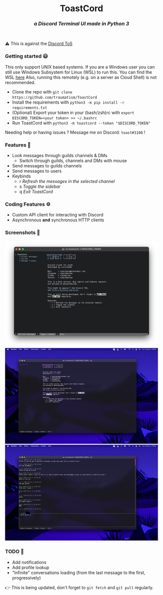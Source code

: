 <h1 align="center">ToastCord</h1>
<i><h3 align="center">a Discord Terminal UI made in Python 3</h3></i>
<br>


⚠️ This is against the [Discord ToS](https://discord.com/terms)

### Getting started 😃

This only support UNIX based systems. If you are a Windows user you can still use Windows Subsystem for Linux (WSL) to run this. You can find the WSL [here](https://wsl.microsoft.com/)
Also, running this remotely (e.g. on a server as Cloud Shell) is not recommended.

- Clone the repo with `git clone https://github.com/traumatism/ToastCord`
- Install the requirements with `python3 -m pip install -r requirements.txt`
- (Optional) Export your token in your (bash/zsh)rc with `export DISCORD_TOKEN=<your token> >> ~/.bashrc`
- Run ToastCord with `python3 -m toastcord --token "$DISCORD_TOKEN"`

Needing help or having issues ? Message me on Discord: `toast#3108` !

### Features 📝

- Look messages through guilds channels & DMs
    - Switch through guilds, channels and DMs with mouse
- Send messages to guilds channels
- Send messages to users
- Keybinds
    - r  _Refresh the messages in the selected channel_
    - s  _Toggle the sidebar_
    - q  _Exit ToastCord_

### Coding Features ⚙️

- Custom API client for interacting with Discord
- Asynchronous __and__ synchronous HTTP clients

### Screenshots 👀

![](./1.png) ![](./2.png) ![](./3.png)

### TODO 🧩

- Add notifications
- Add profile lookup
- "Infinite" conversations loading (from the last message to the first, progressively)

👉 This is being updated, don't forget to `git fetch` and `git pull` regularly.
```